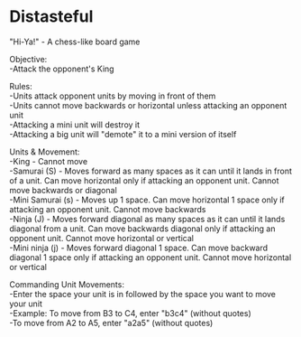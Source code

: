 # Distasteful
 "Hi-Ya!" - A chess-like board game

Objective:<br>
-Attack the opponent's King

Rules:<br>
-Units attack opponent units by moving in front of them<br>
-Units cannot move backwards or horizontal unless attacking an opponent unit<br>
-Attacking a mini unit will destroy it<br>
-Attacking a big unit will "demote" it to a mini version of itself<br>

Units & Movement:<br>
-King - Cannot move<br>
-Samurai (S) - Moves forward as many spaces as it can until it lands in front of a unit. Can move horizontal only if attacking an opponent unit. Cannot move backwards or diagonal<br>
-Mini Samurai (s) - Moves up 1 space. Can move horizontal 1 space only if attacking an opponent unit. Cannot move backwards<br>
-Ninja (J) - Moves forward diagonal as many spaces as it can until it lands diagonal from a unit. Can move backwards diagonal only if attacking an opponent unit. Cannot move horizontal or vertical<br>
-Mini ninja (j) - Moves forward diagonal 1 space. Can move backward diagonal 1 space only if attacking an opponent unit. Cannot move horizontal or vertical

Commanding Unit Movements:<br>
-Enter the space your unit is in followed by the space you want to move your unit<br>
-Example: To move from B3 to C4, enter "b3c4" (without quotes)<br>
-To move from A2 to A5, enter "a2a5" (without quotes)
